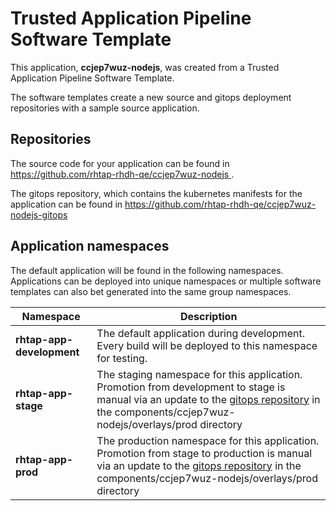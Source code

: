 # Trusted Application Pipeline Software Template

This application, **ccjep7wuz-nodejs**, was created from a Trusted Application Pipeline Software Template.

The software templates create a new source and gitops deployment repositories with a sample source application. 

## Repositories

The source code for your application can be found in [https://github.com/rhtap-rhdh-qe/ccjep7wuz-nodejs ](https://github.com/rhtap-rhdh-qe/ccjep7wuz-nodejs ).
 
The gitops repository, which contains the kubernetes manifests for the application can be found in 
[https://github.com/rhtap-rhdh-qe/ccjep7wuz-nodejs-gitops ](https://github.com/rhtap-rhdh-qe/ccjep7wuz-nodejs-gitops ) 

## Application namespaces 

The default application will be found in the following namespaces. Applications can be deployed into unique namespaces or multiple software templates can also bet generated into the same group namespaces.  

|  Namespace   |  Description   |  
| -------- | -------- |   
| **rhtap-app-development** | The default application during development. Every build will be deployed to this namespace for testing. | 
| **rhtap-app-stage** | The staging namespace for this application. Promotion from development to stage is manual via an update to the [gitops repository](https://github.com/rhtap-rhdh-qe/ccjep7wuz-nodejs-gitops ) in the components/ccjep7wuz-nodejs/overlays/prod directory |  
| **rhtap-app-prod** | The production namespace for this application. Promotion from stage to production is manual via an update to the [gitops repository](https://github.com/rhtap-rhdh-qe/ccjep7wuz-nodejs-gitops ) in the components/ccjep7wuz-nodejs/overlays/prod directory | 